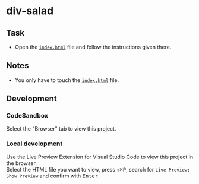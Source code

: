 # div-salad

## Task

- Open the [`index.html`](./index.html) file and follow the instructions given there.

## Notes

- You only have to touch the [`index.html`](./index.html) file.

## Development

### CodeSandbox

Select the "Browser" tab to view this project.

### Local development

Use the Live Preview Extension for Visual Studio Code to view this project in the browser.  
Select the HTML file you want to view, press <kbd>⇧</kbd><kbd>⌘</kbd><kbd>P</kbd>, search for `Live Preview: Show Preview` and confirm with <kbd>Enter</kbd>.

